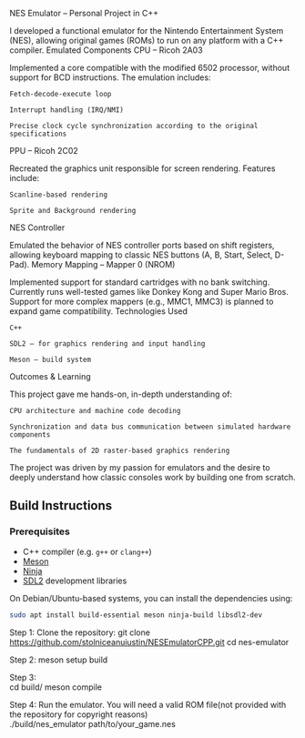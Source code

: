 NES Emulator – Personal Project in C++

I developed a functional emulator for the Nintendo Entertainment System (NES), allowing original games (ROMs) to run on any platform with a C++ compiler.
Emulated Components
CPU – Ricoh 2A03

Implemented a core compatible with the modified 6502 processor, without support for BCD instructions. The emulation includes:

    Fetch-decode-execute loop

    Interrupt handling (IRQ/NMI)

    Precise clock cycle synchronization according to the original specifications

PPU – Ricoh 2C02

Recreated the graphics unit responsible for screen rendering. Features include:

    Scanline-based rendering

    Sprite and Background rendering

NES Controller

Emulated the behavior of NES controller ports based on shift registers, allowing keyboard mapping to classic NES buttons (A, B, Start, Select, D-Pad).
Memory Mapping – Mapper 0 (NROM)

Implemented support for standard cartridges with no bank switching.
Currently runs well-tested games like Donkey Kong and Super Mario Bros.
Support for more complex mappers (e.g., MMC1, MMC3) is planned to expand game compatibility.
Technologies Used

    C++

    SDL2 – for graphics rendering and input handling

    Meson – build system

Outcomes & Learning

This project gave me hands-on, in-depth understanding of:

    CPU architecture and machine code decoding

    Synchronization and data bus communication between simulated hardware components

    The fundamentals of 2D raster-based graphics rendering

The project was driven by my passion for emulators and the desire to deeply understand how classic consoles work by building one from scratch.

## Build Instructions

### Prerequisites

- C++ compiler (e.g. `g++` or `clang++`)
- [Meson](https://mesonbuild.com/)
- [Ninja](https://ninja-build.org/)
- [SDL2](https://libsdl.org/) development libraries

On Debian/Ubuntu-based systems, you can install the dependencies using:

```bash
sudo apt install build-essential meson ninja-build libsdl2-dev
```
Step 1:
Clone the repository:
git clone https://github.com/stolniceanuiustin/NESEmulatorCPP.git
cd nes-emulator  

Step 2:
meson setup build  

Step 3:  
cd build/
meson compile

Step 4:
Run the emulator. You will need a valid ROM file(not provided with the repository for copyright reasons)  
./build/nes_emulator path/to/your_game.nes
